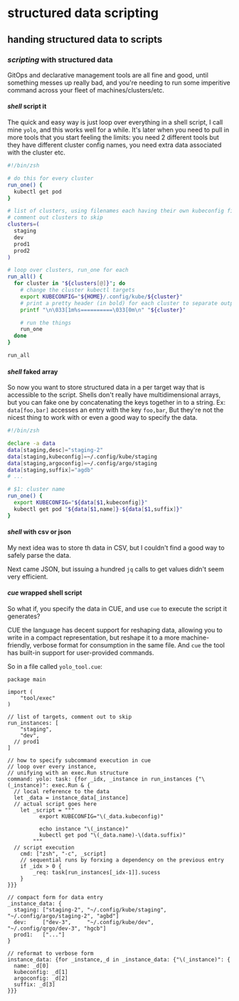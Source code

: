 # structured data scripting

## handing structured data to scripts

### _scripting_ with structured data

GitOps and declarative management tools are all fine and good,
until something messes up really bad,
and you're needing to run some imperitive command across your fleet of machines/clusters/etc.

#### _shell_ script it

The quick and easy way is just loop over everything in a shell script,
I call mine `yolo`,
and this works well for a while.
It's later when you need to pull in more tools that you start feeling the limits:
you need 2 different tools but they have different cluster config names,
you need extra data associated with the cluster etc.

```sh
#!/bin/zsh

# do this for every cluster
run_one() {
  kubectl get pod
}

# list of clusters, using filenames each having their own kubeconfig file
# comment out clusters to skip
clusters=(
  staging
  dev
  prod1
  prod2
)

# loop over clusters, run_one for each
run_all() {
  for cluster in "${clusters[@]}"; do
    # change the cluster kubectl targets
    export KUBECONFIG="${HOME}/.config/kube/${cluster}"
    # print a pretty header (in bold) for each cluster to separate output
    printf "\n\033[1m%s==========\033[0m\n" "${cluster}"

    # run the things
    run_one
  done
}

run_all
```

#### _shell_ faked array

So now you want to store structured data in a per target way that is accessible to the script.
Shells don't really have multidimensional arrays,
but you can fake one by concatenating the keys together in to a string.
Ex: `data[foo,bar]` accesses an entry with the key `foo,bar`,
But they're not the nicest thing to work with
or even a good way to specify the data.

```sh
#!/bin/zsh

declare -a data
data[staging,desc]="staging-2"
data[staging,kubeconfig]=~/.config/kube/staging
data[staging,argoconfig]=~/.config/argo/staging
data[staging,suffix]="agdb"
# ...

# $1: cluster name
run_one() {
  export KUBECONFIG="${data[$1,kubeconfig]}"
  kubectl get pod "${data[$1,name]}-${data[$1,suffix]}"
}
```

#### _shell_ with csv or json

My next idea was to store th data in CSV,
but I couldn't find a good way to safely parse the data.

Next came JSON, but issuing a hundred `jq` calls to get values didn't seem very efficient.

#### _cue_ wrapped shell script

So what if, you specify the data in CUE,
and use `cue` to execute the script it generates?

CUE the language has decent support for reshaping data,
allowing you to write in a compact representation,
but reshape it to a more machine-friendly, verbose format for consumption
in the same file.
And `cue` the tool has built-in support for user-provided commands.

So in a file called `yolo_tool.cue`:

```cue
package main

import (
	"tool/exec"
)

// list of targets, comment out to skip
run_instances: [
	"staging",
	"dev",
  // prod1
]

// how to specify subcommand execution in cue
// loop over every instance, 
// unifying with an exec.Run structure
command: yolo: task: {for _idx, _instance in run_instances {"\(_instance)": exec.Run & {
  // local reference to the data
  let _data = instance_data[_instance]
  // actual script goes here
	let _script = """
	      export KUBECONFIG="\(_data.kubeconfig)"

	      echo instance "\(_instance)"
	      kubectl get pod "\(_data.name)-\(data.suffix)"
        """
  // script execution
	cmd: ["zsh", "-c", _script]
	// sequential runs by forxing a dependency on the previous entry
	if _idx > 0 {
		_req: task[run_instances[_idx-1]].sucess
	}
}}}

// compact form for data entry
_instance_data: {
  staging: ["staging-2", "~/.config/kube/staging", "~/.config/argo/staging-2", "agbd"]
  dev:     ["dev-3",     "~/.config/kube/dev",     "~/.config/qrgo/dev-3", "hgcb"]
  prod1:   ["..."]
}

// reformat to verbose form
instance_data: {for _instance,_d in _instance_data: {"\(_instance)": {
  name: _d[0]
  kubeconfig: _d[1]
  argoconfig: _d[2]
  suffix: _d[3]
}}}
```
